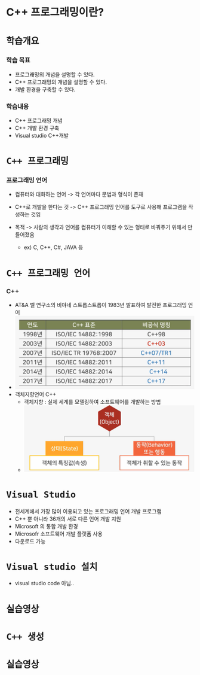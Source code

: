 # C++ 프로그래밍이란?

# `학습개요`

### 학습 목표

- 프로그래밍의 개념을 설명할 수 있다.
- C++ 프로그래밍의 개념을 설명할 수 있다.
- 개발 환경을 구축할 수 있다.

### 학습내용

- C++ 프로그래밍 개념
- C++ 개발 환경 구축
- Visual studio C++개발



# `C++ 프로그래밍`

### 프로그래밍 언어

- 컴퓨터와 대화하는 언어 -> 각 언어마다 문법과 형식이 존재
- C++로 개발을 한다는 것 -> C++ 프로그래밍 언어를 도구로 사용해 프로그램을 작성하는 것임

- 목적 -> 사람의 생각과 언어를 컴퓨터가 이해할 수 있는 형태로 바꿔주기 위해서 만들어졌음
  - ex) C, C++, C#, JAVA 등

# `C++ 프로그래밍 언어`

### C++

- AT&A 벨 연구소의 비야네 스트롭스트롭이 1983년 발표하여 발전한 프로그래밍 언어
- <img src="1강_C++_프로그램이란.assets/image-20220902172424364.png" alt="image-20220902172424364" style="zoom:50%;" />
- 객체지향언어 C++ 
  - 객체지향 : 실제 세계를 모델링하여 소프트웨어를 개발하는 방법
  - <img src="1강_C++_프로그램이란.assets/image-20220902172558263.png" alt="image-20220902172558263" style="zoom:50%;" />



# `Visual Studio`

- 전세계에서 가장 많이 이용되고 있는 프로그래밍 언어 개발 프로그램
- C++ 뿐 아니라 36개의 서로 다른 언어 개발 지원
- Microsoft 의 통합 개발 환경
- Microsofr 소프트웨어 개발 플랫폼 사용
- 다운로드 가능



# `Visual studio 설치`

- visual studio code 아님..



# `실습영상`



# `C++ 생성`



# `실습영상`





































